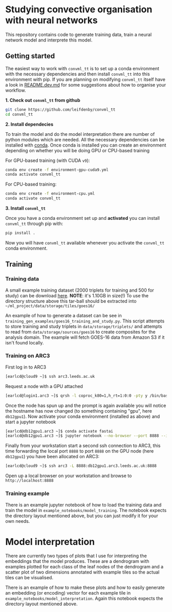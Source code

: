 # Studying convective organisation with neural networks

This repository contains code to generate training data, train a neural network
model and interprete this model. 

## Getting started

The easiest way to work with `convml_tt` is to set up a conda environment with
the necessary dependencies and then install `convml_tt` into this environment
with pip. If you are planning on modifying `convml_tt` itself have a look in
[README.dev.md](README.dev.md) for some suggestions about how to organise your
workflow.

**1. Check out `convml_tt` from github**

```bash
git clone https://github.com/leifdenby/convml_tt
cd convml_tt
```

**2. Install dependecies**

To train the model and do the model interpretation there are number of python
modules which are needed. All the necessary dependencies can be installed with
[conda](https://www.anaconda.com/distribution/). Once conda is installed you
can create an environment depending on whether you will be doing GPU or
CPU-based training

For GPU-based training (with CUDA `v9`):

```bash
conda env create -f environment-gpu-cuda9.yml
conda activate convml_tt
```

For CPU-based training:

```bash
conda env create -f environment-cpu.yml
conda activate convml_tt
```

**3. Install `convml_tt`**

Once you have a conda environment set up and **activated** you can install
`convml_tt` through pip with:

```bash
pip install .
```

Now you will have `convml_tt` available whenever you activate the `convml_tt`
conda environment.

## Training

### Training data

A small example training dataset (2000 triplets for training and 500 for study)
can be download
[here](https://leeds365-my.sharepoint.com/:u:/g/personal/earlcd_leeds_ac_uk/Ee-_nQExD9VCpWYEj8oBA1UBQ0XA6X8GlrXNdBVNe06jQg?e=s1cEBY).
**NOTE**: it's 1.10GB in size(!) To use the directory structure above this
tar-ball should be extracted into `~/ml_project/data/storage/tiles/goes16/`

An example of how to generate a dataset can be see in
`training_gen_examples/goes16_training_and_study.py`. This script attempts to
store training and study triplets in `data/storage/triplets/` and attempts to
read from `data/storage/sources/goes16` to create composites for the analysis
domain. The example will fetch GOES-16 data from Amazon S3 if it isn't found
locally.


### Training on ARC3

First log in to ARC3

```bash
[earlcd@cloud9 ~]$ ssh arc3.leeds.ac.uk
```

Request a node with a GPU attached

```bash
[earlcd@login1.arc3 ~]$ qrsh -l coproc_k80=1,h_rt=1:0:0 -pty y /bin/bash -i
```

Once the node has spun up and the prompt is again available you will notice the
hostname has now changed (to something containing "gpu", here `db12gpu1`). Now
activate your conda environment (installed as above) and start a jupyter
notebook

```bash
[earlcd@db12gpu1.arc3 ~]$ conda activate fastai
[earlcd@db12gpu1.arc3 ~]$ jupyter notebook --no-browser --port 8888 --ip=0.0.0.0
```

Finally from your workstation start a second ssh connection to ARC3, this time
forwarding the local port `8888` to port `8888` on the GPU node (here
`db12gpu1`) you have been allocated on ARC3:

```bash
[earlcd@cloud9 ~]$ ssh arc3 -L 8888:db12gpu1.arc3.leeds.ac.uk:8888
```

Open up a local browser on your workstation and browse to
`http://localhost:8888`

### Training example

There is an example jupyter notebook of how to load the training data and train
the model in `example_notebooks/model_training`. The notebook expects the
directory layout mentioned above, but you can just modify it for your own
needs.

# Model interpretation

There are currently two types of plots that I use for interpreting the
embeddings that the model produces. These are a dendrogram with examples
plotted for each class of the leaf nodes of the dendrogram and a scatter plot
of two dimensions annotated with example tiles so the actual tiles can be
visualised.

There is an example of how to make these plots and how to easily generate an
embedding (or encoding) vector for each example tile in
`example_notebooks/model_interpretation`. Again this notebook expects the
directory layout mentioned above.
